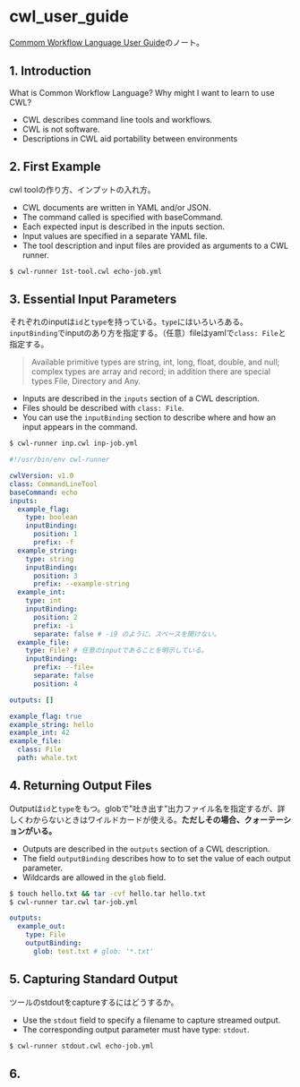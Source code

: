 # cwl_user_guide
[Commom Workflow Language User Guide](https://www.commonwl.org/user_guide/)のノート。


## 1. Introduction

What is Common Workflow Language? 
Why might I want to learn to use CWL?

- CWL describes command line tools and workflows.
- CWL is not software.
- Descriptions in CWL aid portability between environments


## 2. First Example

cwl toolの作り方、インプットの入れ方。

- CWL documents are written in YAML and/or JSON.
- The command called is specified with baseCommand.
- Each expected input is described in the inputs section.
- Input values are specified in a separate YAML file.
- The tool description and input files are provided as arguments to a CWL runner.

```bash
$ cwl-runner 1st-tool.cwl echo-job.yml 
```


## 3. Essential Input Parameters

それぞれのinputは`id`と`type`を持っている。`type`にはいろいろある。`inputBinding`でinputのあり方を指定する。（任意）fileはyamlで`class: File`と指定する。

> Available primitive types are string, int, long, float, double, and null; complex types are array and record; in addition there are special types File, Directory and Any.

- Inputs are described in the `inputs` section of a CWL description.
- Files should be described with `class: File`.
- You can use the `inputBinding` section to describe where and how an input appears in the command.

```bash
$ cwl-runner inp.cwl inp-job.yml
```

```yaml
#!/usr/bin/env cwl-runner

cwlVersion: v1.0
class: CommandLineTool
baseCommand: echo
inputs:
  example_flag:
    type: boolean
    inputBinding:
      position: 1
      prefix: -f
  example_string:
    type: string
    inputBinding:
      position: 3
      prefix: --example-string
  example_int:
    type: int
    inputBinding:
      position: 2
      prefix: -i
      separate: false # -i9 のように、スペースを開けない。
  example_file:
    type: File? # 任意のinputであることを明示している。
    inputBinding:
      prefix: --file=
      separate: false
      position: 4

outputs: []
```

```yaml
example_flag: true
example_string: hello
example_int: 42
example_file:
  class: File
  path: whale.txt
```

## 4. Returning Output Files

Outputは`id`と`type`をもつ。globで"吐き出す"出力ファイル名を指定するが、詳しくわからないときはワイルドカードが使える。**ただしその場合、クォーテーションがいる。**

- Outputs are described in the `outputs` section of a CWL description.
- The field `outputBinding` describes how to to set the value of each output parameter.
- Wildcards are allowed in the `glob` field.

```bash
$ touch hello.txt && tar -cvf hello.tar hello.txt
$ cwl-runner tar.cwl tar-job.yml
```

```yaml
outputs:
  example_out:
    type: File
    outputBinding:
      glob: test.txt # glob: '*.txt'
```

## 5. Capturing Standard Output

ツールのstdoutをcaptureするにはどうするか。

- Use the `stdout` field to specify a filename to capture streamed output.
- The corresponding output parameter must have type: `stdout`.

```bash
$ cwl-runner stdout.cwl echo-job.yml
```

## 6. 